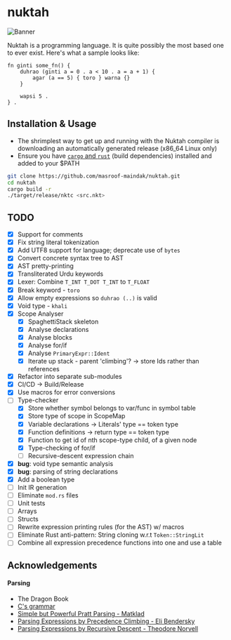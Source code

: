 # nuktah

![Banner](.github/assets/logo.svg)

Nuktah is a programming language. It is quite possibly the most based one to ever exist. Here's what a sample looks like:

```
fn ginti some_fn() {
	duhrao (ginti a = 0 . a < 10 . a = a + 1) {
		agar (a == 5) { toro } warna {}
	}

	wapsi 5 .
} .
```

## Installation & Usage

- The shrimplest way to get up and running with the Nuktah compiler is downloading an automatically generated release (x86_64 Linux only)
- Ensure you have [`cargo` and `rust`](https://www.rust-lang.org/tools/install) (build dependencies) installed and added to your $PATH

```bash
git clone https://github.com/masroof-maindak/nuktah.git
cd nuktah
cargo build -r
./target/release/nktc <src.nkt>
```

## TODO

- [x] Support for comments
- [x] Fix string literal tokenization
- [x] Add UTF8 support for language; deprecate use of `bytes`
- [x] Convert concrete syntax tree to AST
- [x] AST pretty-printing
- [x] Transliterated Urdu keywords
- [x] Lexer: Combine `T_INT T_DOT T_INT` to `T_FLOAT`
- [x] Break keyword - `toro`
- [x] Allow empty expressions so `duhrao (..)` is valid
- [x] Void type - `khali`
- [x] Scope Analyser
    - [x] SpaghettiStack skeleton
    - [x] Analyse declarations
    - [x] Analyse blocks
    - [x] Analyse for/if
    - [x] Analyse `PrimaryExpr::Ident`
    - [x] Iterate up stack - parent 'climbing'? -> store Ids rather than references
- [x] Refactor into separate sub-modules
- [x] CI/CD -> Build/Release
- [x] Use macros for error conversions
- [ ] Type-checker
    - [x] Store whether symbol belongs to var/func in symbol table
    - [x] Store type of scope in ScopeMap
    - [x] Variable declarations -> Literals' type == token type
    - [x] Function definitions -> return type == token type
    - [x] Function to get id of nth scope-type child, of a given node
    - [x] Type-checking of for/if
    - [ ] Recursive-descent expression chain
- [x] **bug**: void type semantic analysis
- [x] **bug**: parsing of string declarations
- [x] Add a boolean type
- [ ] Init IR generation
- [ ] Eliminate `mod.rs` files
- [ ] Unit tests
- [ ] Arrays
- [ ] Structs
- [ ] Rewrite expression printing rules (for the AST) w/ macros
- [ ] Eliminate Rust anti-pattern: String cloning w.r.t `Token::StringLit`
- [ ] Combine all expression precedence functions into one and use a table

## Acknowledgements

#### Parsing

- The Dragon Book
- [C's grammar](https://cs.wmich.edu/~gupta/teaching/cs4850/sumII06/The%20syntax%20of%20C%20in%20Backus-Naur%20form.htm)
- [Simple but Powerful Pratt Parsing - Matklad](https://matklad.github.io/2020/04/13/simple-but-powerful-pratt-parsing.html)
- [Parsing Expressions by Precedence Climbing - Eli Bendersky](https://eli.thegreenplace.net/2012/08/02/parsing-expressions-by-precedence-climbing)
- [Parsing Expressions by Recursive Descent - Theodore Norvell](https://www.engr.mun.ca/~theo/Misc/exp_parsing.htm)